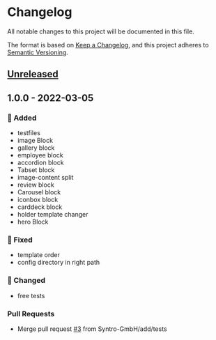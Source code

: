 # Changelog
All notable changes to this project will be documented in this file.

The format is based on [Keep a Changelog](https://keepachangelog.com/en/1.0.0/),
and this project adheres to [Semantic Versioning](https://semver.org/spec/v2.0.0.html).

<a name="unreleased"></a>
## [Unreleased]


<a name="1.0.0"></a>
## 1.0.0 - 2022-03-05
### 🍰 Added
- testfiles
- image Block
- gallery block
- employee block
- accordion block
- Tabset block
- image-content split
- review block
- Carousel block
- iconbox block
- carddeck block
- holder template changer
- hero Block

### 🐞 Fixed
- template order
- config directory in right path

### 🔧 Changed
- free tests

### Pull Requests
- Merge pull request [#3](https://github.com/syntro-opensource/silvershare/issues/3) from Syntro-GmbH/add/tests


[Unreleased]: https://github.com/syntro-opensource/silvershare/compare/1.0.0...HEAD
